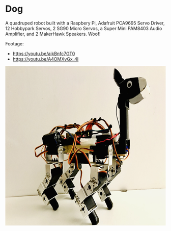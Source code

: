 # Dog
A quadruped robot built with a Raspbery Pi, Adafruit PCA9695 Servo Driver, 12 Hobbypark Servos, 2 SG90 Micro Servos, a Super Mini PAM8403 Audio Amplifier, and 2 MakerHawk Speakers. Woof!

Footage:
- https://youtu.be/aikBnfc7GT0
- https://youtu.be/A4OMXvGx_4I

<img alt = "Woof!" src = "https://raw.githubusercontent.com/michaellu2019/dog/master/captures/IMG-1680.jpg" height = "500px" />
